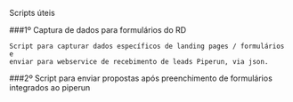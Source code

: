 Scripts úteis

###1º Captura de dados para formulários do RD
```
Script para capturar dados específicos de landing pages / formulários e
enviar para webservice de recebimento de leads Piperun, via json.
```
###2º Script para enviar propostas após preenchimento de formulários integrados ao piperun
